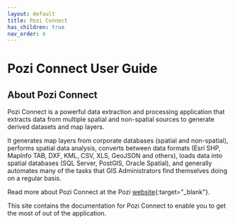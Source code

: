 ```yaml
---
layout: default
title: Pozi Connect
has_children: true
nav_order: 4
---
```


# Pozi Connect User Guide

## About Pozi Connect

Pozi Connect is a powerful data extraction and processing application that extracts data from multiple spatial and non-spatial sources to generate derived datasets and map layers.

It generates map layers from corporate databases (spatial and non-spatial), performs spatial data analysis, converts between data formats (Esri SHP, MapInfo TAB, DXF, KML, CSV, XLS, GeoJSON and others), loads data into spatial databases (SQL Server, PostGIS, Oracle Spatial), and generally automates many of the tasks that GIS Administrators find themselves doing on a regular basis.

Read more about Pozi Connect at the Pozi [website](https://pozi.com/pozi-connect/){:target="_blank"}.

This site contains the documentation for Pozi Connect to enable you to get the most of out of the application.

